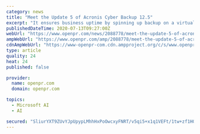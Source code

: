 ```yaml
---
category: news
title: "Meet the Update 5 of Acronis Cyber Backup 12.5"
excerpt: "It ensures business uptime by spinning up backup on a virtual machine or by restoring an entire system to ... or any private or public cloud, such as Azure, AWS, or Google. Its proprietary AI- and ML-based technology features proactively prevent cyber ..."
publishedDateTime: 2020-07-13T09:27:00Z
webUrl: "https://www.openpr.com/news/2088778/meet-the-update-5-of-acronis-cyber-backup-12-5"
ampWebUrl: "https://www.openpr.com/amp/2088778/meet-the-update-5-of-acronis-cyber-backup-12-5"
cdnAmpWebUrl: "https://www-openpr-com.cdn.ampproject.org/c/s/www.openpr.com/amp/2088778/meet-the-update-5-of-acronis-cyber-backup-12-5"
type: article
quality: 24
heat: 24
published: false

provider:
  name: openpr.com
  domain: openpr.com

topics:
  - Microsoft AI
  - AI

secured: "SliurYXT9ZUvYJpUpypLMhhHxPoOwcxyFNRT/v5qi5+x1q1VEFt/1tw+zf1HQraECznQ/A8/m4SO6nKCs4AB9H/iL28oYwFvZuGKhK+c0ULcVuEWIphokrliqgmeR7OExXdx8UmQlZP9Y6NKmE8YqtoorG13QAEhm2zaCQzwWSOPeMzGxljAZhuDlgipPmwkJbTUI8pvtkfrph/nlayCGAuFedWXc3ZdY+i+8aWXqkZZCf3KdeuJ6k39bgKLgJrXH5AFaf7MG4kV8U4ivncUjGJXJJx2z/h6Lp+nouyhEGz48Ffcpdya0ee/N9od1StkbrFBLZblb4bkojnt94ZIZg==;WwqOUi4yFgsEjKBt1fbV9Q=="
---
```


